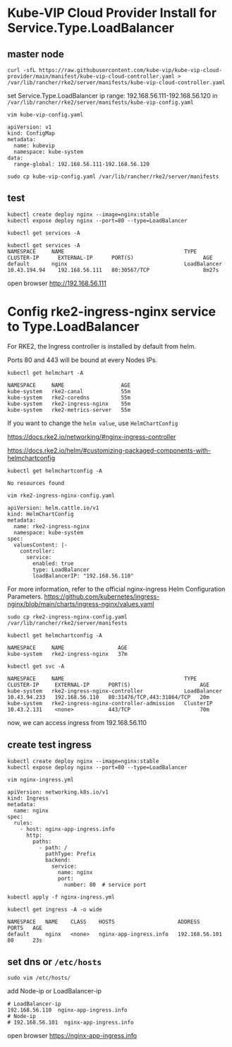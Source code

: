 # Kube-VIP Cloud Provider Install for Service.Type.LoadBalancer
## master node
```
curl -sfL https://raw.githubusercontent.com/kube-vip/kube-vip-cloud-provider/main/manifest/kube-vip-cloud-controller.yaml > /var/lib/rancher/rke2/server/manifests/kube-vip-cloud-controller.yaml
```

set Service.Type.LoadBalancer ip range: 192.168.56.111-192.168.56.120 in ```/var/lib/rancher/rke2/server/manifests/kube-vip-config.yaml```
```
vim kube-vip-config.yaml
```
```
apiVersion: v1
kind: ConfigMap
metadata:
  name: kubevip
  namespace: kube-system
data:
  range-global: 192.168.56.111-192.168.56.120
```

```
sudo cp kube-vip-config.yaml /var/lib/rancher/rke2/server/manifests
```

## test
```
kubectl create deploy nginx --image=nginx:stable
kubectl expose deploy nginx --port=80 --type=LoadBalancer
```
```
kubectl get services -A
```
```
kubectl get services -A
NAMESPACE     NAME                                      TYPE           CLUSTER-IP      EXTERNAL-IP      PORT(S)                      AGE
default       nginx                                     LoadBalancer   10.43.194.94    192.168.56.111   80:30567/TCP                 8m27s
```

open browser http://192.168.56.111 


# Config rke2-ingress-nginx service to Type.LoadBalancer


For RKE2, the Ingress controller is installed by default from helm.

Ports 80 and 443 will be bound at every Nodes IPs.

```
kubectl get helmchart -A
```
```
NAMESPACE     NAME                  AGE
kube-system   rke2-canal            55m
kube-system   rke2-coredns          55m
kube-system   rke2-ingress-nginx    55m
kube-system   rke2-metrics-server   55m
```


If you want to change the ```helm value```, use ```HelmChartConfig```

https://docs.rke2.io/networking/#nginx-ingress-controller

https://docs.rke2.io/helm/#customizing-packaged-components-with-helmchartconfig

```
kubectl get helmchartconfig -A
```
```
No resources found
```


```
vim rke2-ingress-nginx-config.yaml
```
```
apiVersion: helm.cattle.io/v1
kind: HelmChartConfig
metadata:
  name: rke2-ingress-nginx
  namespace: kube-system
spec:
  valuesContent: |-
    controller:
      service:
        enabled: true
        type: LoadBalancer
        loadBalancerIP: "192.168.56.110"
```
For more information, refer to the official nginx-ingress Helm Configuration Parameters.
https://github.com/kubernetes/ingress-nginx/blob/main/charts/ingress-nginx/values.yaml



```
sudo cp rke2-ingress-nginx-config.yaml /var/lib/rancher/rke2/server/manifests
```
```
kubectl get helmchartconfig -A
```
```
NAMESPACE     NAME                 AGE
kube-system   rke2-ingress-nginx   37m
```

```
kubectl get svc -A
```
```
NAMESPACE     NAME                                      TYPE           CLUSTER-IP     EXTERNAL-IP      PORT(S)                      AGE
kube-system   rke2-ingress-nginx-controller             LoadBalancer   10.43.94.233   192.168.56.110   80:31476/TCP,443:31864/TCP   20m
kube-system   rke2-ingress-nginx-controller-admission   ClusterIP      10.43.2.131    <none>           443/TCP                      70m
```

now, we can access ingress from 192.168.56.110 



## create test ingress

```
kubectl create deploy nginx --image=nginx:stable
kubectl expose deploy nginx --port=80 --type=LoadBalancer
```

```
vim nginx-ingress.yml
```
```
apiVersion: networking.k8s.io/v1
kind: Ingress
metadata:
  name: nginx
spec:
  rules:
    - host: nginx-app-ingress.info
      http:
        paths:
          - path: /
            pathType: Prefix
            backend:
              service:
                name: nginx
                port:
                  number: 80  # service port
```
```
kubectl apply -f nginx-ingress.yml
```
```
kubectl get ingress -A -o wide
```
```
NAMESPACE   NAME    CLASS    HOSTS                    ADDRESS          PORTS   AGE
default     nginx   <none>   nginx-app-ingress.info   192.168.56.101   80      23s
```

## set dns or ```/etc/hosts```
```
sudo vim /etc/hosts/
```
add Node-ip or LoadBalancer-ip
```
# LoadBalancer-ip
192.168.56.110  nginx-app-ingress.info  
# Node-ip
# 192.168.56.101  nginx-app-ingress.info 
```


open browser https://nginx-app-ingress.info
